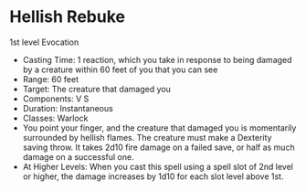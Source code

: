 # Hellish Rebuke

1st level Evocation

-   Casting Time: 1 reaction, which you take in response to being damaged by a creature within 60 feet of you that you can see
-   Range: 60 feet
-   Target: The creature that damaged you
-   Components: V S
-   Duration: Instantaneous
-   Classes: Warlock
-   You point your finger, and the creature that damaged you is momentarily surrounded by hellish flames. The creature must make a Dexterity saving throw. It takes 2d10 fire damage on a failed save, or half as much damage on a successful one.
-   At Higher Levels: When you cast this spell using a spell slot of 2nd level or higher, the damage increases by 1d10 for each slot level above 1st.